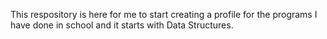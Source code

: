 This respository is here for me to start creating a profile for the programs I have done in school and it starts with Data Structures.

